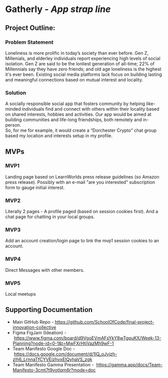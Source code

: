 # Gatherly - *App strap line*

## Project Outline:

### Problem Statement

Loneliness is more prolific in today’s society than ever before. Gen Z, Millenials, and elderley individuals report experiencing high levels of social isolation. Gen Z are said to be the lonliest generation of all-time; 22% of Millennials say they have zero friends; and old age loneliness is the highest it's ever been.  Existing social media platforms lack focus on building lasting and meaningful connections based on mutual interest and locality. 

### Solution

A socially responsible social app that fosters community by helping like-minded individuals find and connect with others within their locality based on shared interests, hobbies and activities. Our app would be aimed at building communities and life-long friendships, both remotely and in-person.   
So, for me for example, it would create a “Dorchester Crypto” chat group based my location and interests setup in my profile.

## MVPs

### MVP1

Landing page based on LearnWorlds press release guidelines (so Amazon press release). Possibly with an e-mail "are you interested" subscription form to gauge initial interest.

### MVP2

Literally 2 pages - A profile paged (based on session cookies first). And a chat page for chatting in your local groups.

### MVP3

Add an account creation/login page to link the mvp1 session cookies to an account.

### MVP4

Direct Messages with other members.

### MVP5

Local meetups

## Supporting Documentation

- Main GitHub Repo - https://github.com/SchoolOfCode/final-project-innovation-collective
- Figma FigJam (Ideation) - https://www.figma.com/board/d9VgoEVmAFsYkY8wTgquKX/Week-13-Planning?node-id=0-1&t=MwFXrHtjVazMh9wF-1
- Team Manifesto Google Doc - https://docs.google.com/document/d/1lQ_oJvjzh-zlh6_LrnnaTfCYVEizhvxElQyhaVS_zgk
- Team Manifesto Gamma Presentation -  https://gamma.app/docs/Team-Manifesto-3cmt7t9votlqm6r?mode=doc
